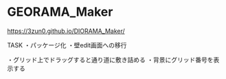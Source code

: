 # GEORAMA_Maker
https://3zun0.github.io/DIORAMA_Maker/

TASK
・パッケージ化
・壁edit画面への移行

・グリッド上でドラッグすると通り道に敷き詰める
・背景にグリッド番号を表示する
